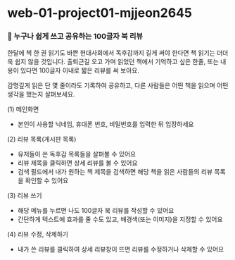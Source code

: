 # web-01-project01-mjjeon2645

### 🌱 누구나 쉽게 쓰고 공유하는 100글자 북 리뷰

한달에 책 한 권 읽기도 바쁜 현대사회에서 독후감까지 길게 써야 한다면 책 읽기는 더더욱 쉽지 않을 것입니다.
출퇴근길 오고 가며 읽었던 책에서 기억하고 싶은 한줄, 또는 내용이 있다면 100글자 이내로 짧은 리뷰를 써 보아요.

감명깊게 읽은 단 몇 줄이라도 기록하여 공유하고, 다른 사람들은 어떤 책을 읽으며 어떤 생각을 했는지 살펴보세요.

(1) 메인화면
 - 본인이 사용할 닉네임, 휴대폰 번호, 비밀번호를 입력한 뒤 입장하세요

(2) 리뷰 목록(게시판 목록)
 - 유저들이 쓴 독후감 목록들을 살펴볼 수 있어요
 - 리뷰 제목을 클릭하면 상세 리뷰를 볼 수 있어요
 - 검색 필드에서 내가 원하는 책 제목을 검색하면 해당 책을 읽은 사람들의 리뷰 목록을 확인할 수 있어요

(3) 리뷰 쓰기
 - 해당 메뉴를 누르면 나도 100글자 북 리뷰를 작성할 수 있어요
 - 간단하게 텍스트에 효과를 줄 수도 있고, 배경색(또는 이미지)을 지정할 수 있어요

(4) 리뷰 수정, 삭제하기
 - 내가 쓴 리뷰를 클릭하여 상세 리뷰창이 뜨면 리뷰를 수정하거나 삭제할 수 있어요
 
